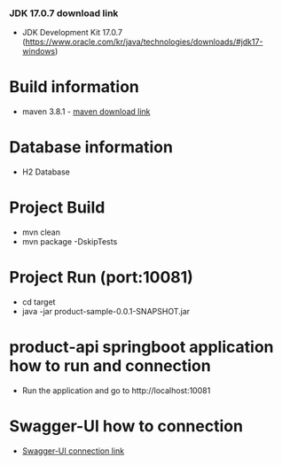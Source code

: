 ### JDK 17.0.7 download link
- JDK Development Kit 17.0.7 (https://www.oracle.com/kr/java/technologies/downloads/#jdk17-windows)

# Build information
- maven 3.8.1 - [maven download link](https://repo.maven.apache.org/maven2/org/apache/maven/apache-maven/3.8.1/)

# Database information
- H2 Database

# Project Build
- mvn clean
- mvn package -DskipTests

# Project Run (port:10081)
- cd target
- java -jar product-sample-0.0.1-SNAPSHOT.jar


# product-api springboot application how to run and connection
- Run the application and go to http://localhost:10081

# Swagger-UI how to connection
- [Swagger-UI connection link](http://localhost:10081/swagger-ui/index.html)
